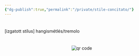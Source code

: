 ```yaml
---
{"dg-publish":true,"permalink":"/private/stile-concitato/"}
---
```


#

[izgatott stílus] hangismétlés/tremolo



#
<p style="text-align: center;"><img src="https://chart.googleapis.com/chart?cht=qr&chl=https://notes.andrasdenes.com/stile-concitato&chs=180x180&choe=UTF-8&chld=L|2" alt="qr code"></p>


